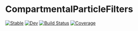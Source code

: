 # CompartmentalParticleFilters

[![Stable](https://img.shields.io/badge/docs-stable-blue.svg)](https://ahelv.github.io/CompartmentalParticleFilters.jl/stable/)
[![Dev](https://img.shields.io/badge/docs-dev-blue.svg)](https://ahelv.github.io/CompartmentalParticleFilters.jl/dev/)
[![Build Status](https://github.com/ahelv/CompartmentalParticleFilters.jl/actions/workflows/CI.yml/badge.svg?branch=main)](https://github.com/ahelv/CompartmentalParticleFilters.jl/actions/workflows/CI.yml?query=branch%3Amain)
[![Coverage](https://codecov.io/gh/ahelv/CompartmentalParticleFilters.jl/branch/main/graph/badge.svg)](https://codecov.io/gh/ahelv/CompartmentalParticleFilters.jl)
